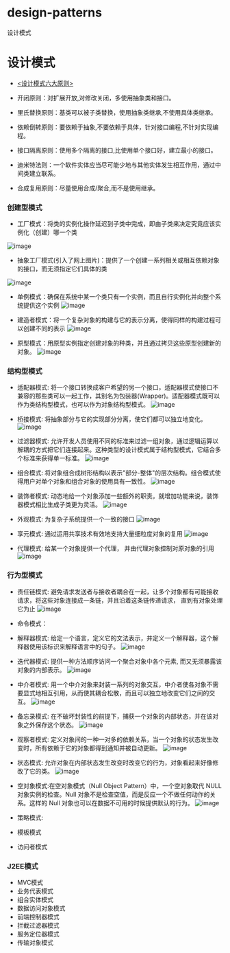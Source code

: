 # design-patterns
设计模式
# 设计模式

- [<设计模式六大原则>](https://blog.csdn.net/q291611265/article/details/48465113)

- 开闭原则：对扩展开放,对修改关闭，多使用抽象类和接口。
- 里氏替换原则：基类可以被子类替换，使用抽象类继承,不使用具体类继承。
- 依赖倒转原则：要依赖于抽象,不要依赖于具体，针对接口编程,不针对实现编程。
- 接口隔离原则：使用多个隔离的接口,比使用单个接口好，建立最小的接口。
- 迪米特法则：一个软件实体应当尽可能少地与其他实体发生相互作用，通过中间类建立联系。
- 合成复用原则：尽量使用合成/聚合,而不是使用继承。

### 创建型模式
- 工厂模式：将类的实例化操作延迟到子类中完成，即由子类来决定究竟应该实例化（创建）哪一个类

![image](http://www.runoob.com/wp-content/uploads/2014/08/factory_pattern_uml_diagram.jpg)

- 抽象工厂模式(引入了网上图片)：提供了一个创建一系列相关或相互依赖对象的接口，而无须指定它们具体的类

![image](https://github.com/iluwatar/java-design-patterns/blob/master/abstract-factory/etc/diagram1.png?raw=true)  

- 单例模式：确保在系统中某一个类只有一个实例，而且自行实例化并向整个系统提供这个实例
![image](https://img-blog.csdn.net/20160116152340758)

- 建造者模式：将一个复杂对象的构建与它的表示分离，使得同样的构建过程可以创建不同的表示
![image](http://my.csdn.net/uploads/201203/25/1332654150_2478.jpg)

- 原型模式：用原型实例指定创建对象的种类，并且通过拷贝这些原型创建新的对象。
![image](http://my.csdn.net/uploads/201203/26/1332722887_7899.jpg)

### 结构型模式
- 适配器模式: 将一个接口转换成客户希望的另一个接口，适配器模式使接口不兼容的那些类可以一起工作，其别名为包装器(Wrapper)。适配器模式既可以作为类结构型模式，也可以作为对象结构型模式。
![image](http://upload-images.jianshu.io/upload_images/944365-24c6bf44da1b79ad.png?imageMogr2/auto-orient/strip%7CimageView2/2/w/1240)

- 桥接模式: 将抽象部分与它的实现部分分离，使它们都可以独立地变化。
![image](https://img-blog.csdn.net/20160328190002031)

- 过滤器模式: 允许开发人员使用不同的标准来过滤一组对象，通过逻辑运算以解耦的方式把它们连接起来。这种类型的设计模式属于结构型模式，它结合多个标准来获得单一标准。
![image](http://www.runoob.com/wp-content/uploads/2014/08/filter_pattern_uml_diagram.jpg)
         
- 组合模式: 将对象组合成树形结构以表示"部分-整体"的层次结构。组合模式使得用户对单个对象和组合对象的使用具有一致性。
![image](https://img-blog.csdn.net/20160329211240770)

- 装饰者模式: 动态地给一个对象添加一些额外的职责。就增加功能来说，装饰器模式相比生成子类更为灵活。
![image](http://www.runoob.com/wp-content/uploads/2014/08/decorator_pattern_uml_diagram.jpg)

- 外观模式: 为复杂子系统提供一个一致的接口
![image](http://www.runoob.com/wp-content/uploads/2014/08/facade_pattern_uml_diagram.jpg)

- 享元模式: 通过运用共享技术有效地支持大量细粒度对象的复用
![image](http://www.runoob.com/wp-content/uploads/2014/08/flyweight_pattern_uml_diagram-1.jpg)

- 代理模式: 给某一个对象提供一个代理， 并由代理对象控制对原对象的引用
![image](http://www.runoob.com/wp-content/uploads/2014/08/proxy_pattern_uml_diagram.jpg)

### 行为型模式
- 责任链模式: 避免请求发送者与接收者耦合在一起，让多个对象都有可能接收请求，将这些对象连接成一条链，并且沿着这条链传递请求， 直到有对象处理它为止
![image](http://www.runoob.com/wp-content/uploads/2014/08/chain_pattern_uml_diagram.jpg)

- 命令模式：
- 解释器模式: 给定一个语言，定义它的文法表示，并定义一个解释器，这个解释器使用该标识来解释语言中的句子。
![image](http://www.runoob.com/wp-content/uploads/2014/08/interpreter_pattern_uml_diagram.jpg)

- 迭代器模式: 提供一种方法顺序访问一个聚合对象中各个元素, 而又无须暴露该对象的内部表示。
![image](http://www.runoob.com/wp-content/uploads/2014/08/iterator_pattern_uml_diagram.jpg)

- 中介者模式: 用一个中介对象来封装一系列的对象交互，中介者使各对象不需要显式地相互引用，从而使其耦合松散，而且可以独立地改变它们之间的交互。
![image](http://www.runoob.com/wp-content/uploads/2014/08/mediator_pattern_uml_diagram.jpg)

- 备忘录模式: 在不破坏封装性的前提下，捕获一个对象的内部状态，并在该对象之外保存这个状态。
![image](http://www.runoob.com/wp-content/uploads/2014/08/memento_pattern_uml_diagram.jpg)

- 观察者模式: 定义对象间的一种一对多的依赖关系，当一个对象的状态发生改变时，所有依赖于它的对象都得到通知并被自动更新。
![image](http://www.runoob.com/wp-content/uploads/2014/08/observer_pattern_uml_diagram.jpg)

- 状态模式: 允许对象在内部状态发生改变时改变它的行为，对象看起来好像修改了它的类。
![image](http://www.runoob.com/wp-content/uploads/2014/08/state_pattern_uml_diagram_1.png)

- 空对象模式:在空对象模式（Null Object Pattern）中，一个空对象取代 NULL 对象实例的检查。Null 对象不是检查空值，而是反应一个不做任何动作的关系。这样的 Null 对象也可以在数据不可用的时候提供默认的行为。
![image](http://www.runoob.com/wp-content/uploads/2014/08/null_pattern_uml_diagram.jpg)

- 策略模式: 
- 模板模式
- 访问者模式

### J2EE模式
- MVC模式
- 业务代表模式
- 组合实体模式
- 数据访问对象模式
- 前端控制器模式
- 拦截过滤器模式
- 服务定位器模式
- 传输对象模式
